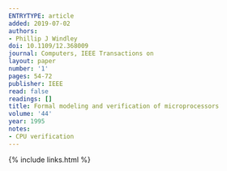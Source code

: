 ```yaml
---
ENTRYTYPE: article
added: 2019-07-02
authors:
- Phillip J Windley
doi: 10.1109/12.368009
journal: Computers, IEEE Transactions on
layout: paper
number: '1'
pages: 54-72
publisher: IEEE
read: false
readings: []
title: Formal modeling and verification of microprocessors
volume: '44'
year: 1995
notes:
- CPU verification
---
```

{% include links.html %}
